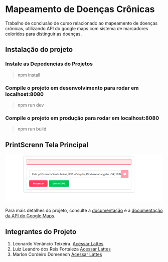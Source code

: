 # Mapeamento de Doenças Crônicas

Trabalho de conclusão de curso relacionado ao mapeamento de doenças crônicas, utilizando API do google maps com sistema de marcadores coloridos para distinguir as doenças.

## Instalação do projeto

### Instale as Depedencias do Projetos
> npm install

### Compile o projeto em desenvolvimento para rodar em localhost:8080
> npm run dev

### Compile o projeto em produção para rodar em localhost:8080
> npm run build

## PrintScrenn Tela Principal

![](/src/assets/tela_principal.png)


Para mais detalhes do projeto, consulte a [documentação](https://leovenancio00.gitbook.io/mapeamento-doencas/) e a [documentação da API do Google Maps](https://developers.google.com/maps/documentation/javascript).


## Integrantes do Projeto

1. Leonardo Venâncio Teixeira. [Acessar Lattes](http://lattes.cnpq.br/0437092313796879)
2. Luiz Leandro dos Reis Fortaleza [Acessar Lattes](http://lattes.cnpq.br/0374659622170312)
3. Marlon Cordeiro Domenech [Acessar Lattes](http://lattes.cnpq.br/8493837577432710)
